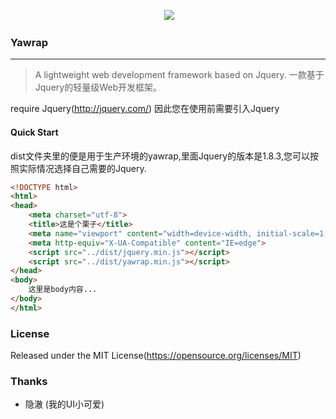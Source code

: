 <p align="center">
  <a href="http://yawrap.yawzhou.com" target="blank"><img src="http://img.yawzhou.com/yawrap.png" /></a>
</p>

### Yawrap
---
> A lightweight web development framework based on Jquery.
> 一款基于Jquery的轻量级Web开发框架。

require Jquery(http://jquery.com/)
因此您在使用前需要引入Jquery

#### Quick Start
dist文件夹里的便是用于生产环境的yawrap,里面Jquery的版本是1.8.3,您可以按照实际情况选择自己需要的Jquery.

```html
<!DOCTYPE html>
<html>
<head>
	<meta charset="utf-8">
	<title>这是个栗子</title>
	<meta name="viewport" content="width=device-width, initial-scale=1.0, user-scalable=0, minimum-scale=1.0, maximum-scale=1.0">
	<meta http-equiv="X-UA-Compatible" content="IE=edge">
	<script src="../dist/jquery.min.js"></script>
	<script src="../dist/yawrap.min.js"></script>
</head>
<body>
    这里是body内容...
</body>
</html>
```

### License
Released under the MIT License(https://opensource.org/licenses/MIT)

### Thanks
* 隐澈 (我的UI小可爱)
